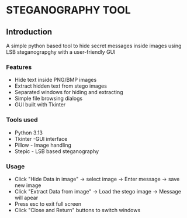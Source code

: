 # STEGANOGRAPHY TOOL
## Introduction
A simple python based tool to hide secret messages inside images using LSB steganograpghy with a user-friendly GUI
### Features
- Hide text inside PNG/BMP images
- Extract hidden text from stego images
- Separated windows for hiding and extracting
- Simple file browsing dialogs
- GUI built with Tkinter
### Tools used
- Python 3.13
- Tkinter -GUI interface
- Pillow - Image handling
- Stepic - LSB based steganography
### Usage
- Click "Hide Data in image" -> select image -> Enter message -> save new image
- Click "Extract Data from image" -> Load the stego image -> Message will apear
- Press esc to exit full screen
- Click "Close and Return" buttons to switch windows
